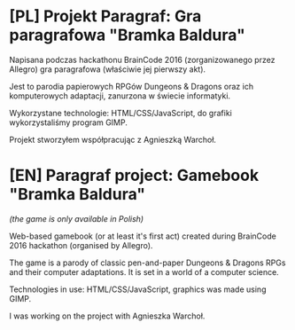 # [PL] Projekt Paragraf: Gra paragrafowa "Bramka Baldura"

Napisana podczas hackathonu BrainCode 2016 (zorganizowanego przez Allegro) gra paragrafowa (właściwie jej pierwszy akt).

Jest to parodia papierowych RPGów Dungeons & Dragons oraz ich komputerowych adaptacji, zanurzona w świecie informatyki.

Wykorzystane technologie: HTML/CSS/JavaScript, do grafiki wykorzystaliśmy program GIMP.

Projekt stworzyłem współpracując z Agnieszką Warchoł.

# [EN] Paragraf project: Gamebook "Bramka Baldura"
_(the game is only available in Polish)_

Web-based gamebook (or at least it's first act) created during BrainCode 2016 hackathon (organised by Allegro).

The game is a parody of classic pen-and-paper Dungeons & Dragons RPGs and their computer adaptations. It is set in a world of a computer science.

Technologies in use: HTML/CSS/JavaScript, graphics was made using GIMP.

I was working on the project with Agnieszka Warchoł.
